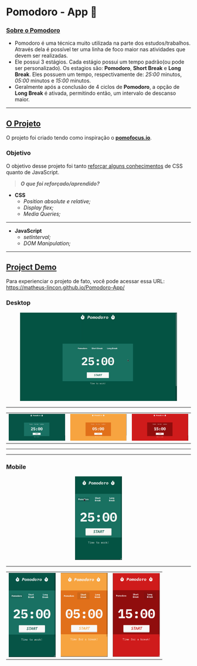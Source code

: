 # Pomodoro - App 🍅

### <ins>Sobre o Pomodoro</ins>

- Pomodoro é uma técnica muito utilizada na parte dos estudos/trabalhos. Através dela é possível ter uma linha de foco maior nas atividades que devem ser realizadas.
- Ele possui 3 estágios. Cada estágio possui um tempo padrão(ou pode ser personalizado). Os estagios são: **Pomodoro**, **Short Break** e **Long Break**. Eles possuem um tempo, respectivamente de: *25:00* minutos, *05:00* minutos e *15:00* minutos.
- Geralmente após a conclusão de 4 ciclos de **Pomodoro**, a opção de **Long Break** é ativada, permitindo então, um intervalo de descanso maior.

---

## <ins>O Projeto</ins>

O projeto foi criado tendo como inspiração o **[pomofocus.io](https://pomofocus.io)**.

### Objetivo

O objetivo desse projeto foi tanto <ins>reforçar alguns conhecimentos</ins> de CSS quanto de JavaScript.

> ***O que foi reforçado/aprendido?***

- **CSS**
    - *Position absolute e relative;*
    - *Display flex;*
    - *Media Queries;*

---

- **JavaScript**
    - *setInterval;*
    - *DOM Manipulation;*

---

## <ins>Project Demo</ins>

Para experienciar o projeto de fato, você pode acessar essa URL: https://matheus-lincon.github.io/Pomodoro-App/

### Desktop

<p align="center">
    <img src="./src/readme-files/pomodoro-demo(desktop).gif" alt="Pomodoro Desktop Gif" width="428"/>
</p>

---

<table>
    <tr>
        <td><img src="./src/readme-files/desktop-pomodoro.png" alt="Pomodoro" width="428"></td>
        <td><img src="./src/readme-files/desktop-short-break.png" alt="Short Break" width="428"></td>
        <td><img src="./src/readme-files/desktop-long-break.png" alt="Long Break" width="428"></td>
    </tr>
</table>

---
---

### Mobile

<p align="center">
    <img src="./src/readme-files/pomodoro-demo(mobile).gif" alt="Pomodoro Mobile Gif" width="128"/>
</p>

---

<table align="center">
    <tr>
        <td><img src="./src/readme-files/mobile-pomodoro.png" alt="Pomodoro" width="128"></td>
        <td><img src="./src/readme-files/mobile-short-break.png" alt="Short Break" width="128"></td>
        <td><img src="./src/readme-files/mobile-long-break.png" alt="Long Break" width="128"></td>
    </tr>
</table>



